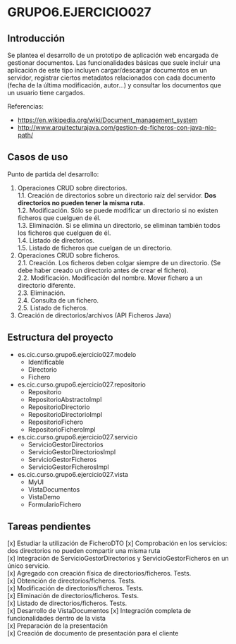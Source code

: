 # GRUPO6.EJERCICIO027


## Introducción

Se plantea el desarrollo de un prototipo de aplicación web encargada de gestionar documentos. Las funcionalidades básicas que suele incluir una aplicación de este tipo incluyen cargar/descargar documentos en un servidor, registrar ciertos metadatos relacionados con cada documento (fecha de la última modificación, autor...) y consultar los documentos que un usuario tiene cargados.

Referencias:

+ <https://en.wikipedia.org/wiki/Document_management_system>
+ <http://www.arquitecturajava.com/gestion-de-ficheros-con-java-nio-path/>


## Casos de uso

Punto de partida del desarrollo:

1. Operaciones CRUD sobre directorios.  
1.1. Creación de directorios sobre un directorio raíz del servidor. **Dos directorios no pueden tener la misma ruta.**  
1.2. Modificación. Sólo se puede modificar un directorio si no existen ficheros que cuelguen de él.  
1.3. Eliminación. Si se elimina un directorio, se eliminan también todos los ficheros que cuelguen de él.  
1.4. Listado de directorios.  
1.5. Listado de ficheros que cuelgan de un directorio.  
2. Operaciones CRUD sobre ficheros.  
2.1. Creación. Los ficheros deben colgar siempre de un directorio. (Se debe haber creado un directorio antes de crear el fichero).  
2.2. Modificación. Modificación del nombre. Mover fichero a un directorio diferente.  
2.3. Eliminación.  
2.4. Consulta de un fichero.  
2.5. Listado de ficheros.  
3. Creación de directorios/archivos (API Ficheros Java)


## Estructura del proyecto

+ es.cic.curso.grupo6.ejercicio027.modelo
    - Identificable
    - Directorio
    - Fichero
+ es.cic.curso.grupo6.ejercicio027.repositorio
	- Repositorio
	- RepositorioAbstractoImpl
	- RepositorioDirectorio
	- RepositorioDirectorioImpl
	- RepositorioFichero
	- RepositorioFicheroImpl
+ es.cic.curso.grupo6.ejercicio027.servicio
	- ServicioGestorDirectorios 
	- ServicioGestorDirectoriosImpl
	- ServicioGestorFicheros
	- ServicioGestorFicherosImpl
+ es.cic.curso.grupo6.ejercicio027.vista
	- MyUI
	- VistaDocumentos
	- VistaDemo
	- FormularioFichero


## Tareas pendientes

[x] Estudiar la utilización de FicheroDTO
[x] Comprobación en los servicios: dos directorios no pueden compartir una misma ruta  
[x] Integración de ServicioGestorDirectorios y ServicioGestorFicheros en un único servicio.  
	[x] Agregado con creación física de directorios/ficheros. Tests.  
	[x] Obtención de directorios/ficheros. Tests.  
	[x] Modificación de directorios/ficheros. Tests.  
	[x] Eliminación de directorios/ficheros. Tests.  
	[x] Listado de directorios/ficheros. Tests.  
[x] Desarrollo de VistaDocumentos
[x] Integración completa de funcionalidades dentro de la vista  
[x] Preparación de la presentación  
[x] Creación de documento de presentación para el cliente  

